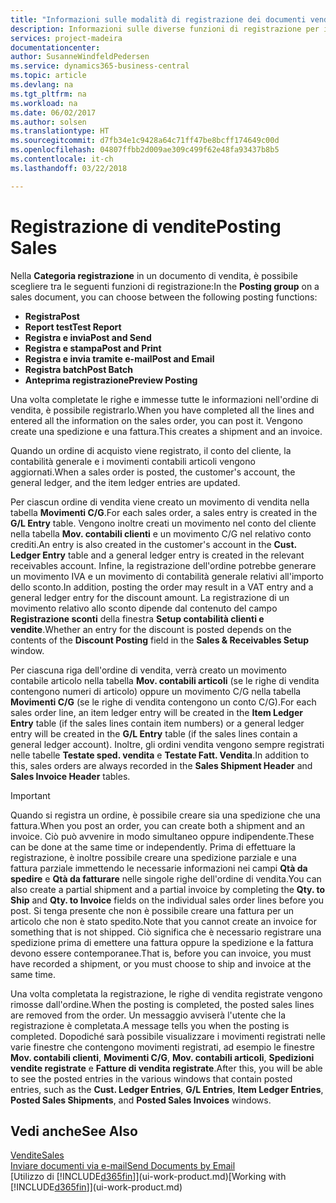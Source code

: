 ```yaml
---
title: "Informazioni sulle modalità di registrazione dei documenti vendita | Documenti Microsoft"
description: Informazioni sulle diverse funzioni di registrazione per i documenti di vendita.
services: project-madeira
documentationcenter: 
author: SusanneWindfeldPedersen
ms.service: dynamics365-business-central
ms.topic: article
ms.devlang: na
ms.tgt_pltfrm: na
ms.workload: na
ms.date: 06/02/2017
ms.author: solsen
ms.translationtype: HT
ms.sourcegitcommit: d7fb34e1c9428a64c71ff47be8bcff174649c00d
ms.openlocfilehash: 04807ffbb2d009ae309c499f62e48fa93437b8b5
ms.contentlocale: it-ch
ms.lasthandoff: 03/22/2018

---
```

# <a name="posting-sales"></a><span data-ttu-id="54cce-103">Registrazione di vendite</span><span class="sxs-lookup"><span data-stu-id="54cce-103">Posting Sales</span></span>
<span data-ttu-id="54cce-104">Nella **Categoria registrazione** in un documento di vendita, è possibile scegliere tra le seguenti funzioni di registrazione:</span><span class="sxs-lookup"><span data-stu-id="54cce-104">In the **Posting group** on a sales document, you can choose between the following posting functions:</span></span>

* <span data-ttu-id="54cce-105">**Registra**</span><span class="sxs-lookup"><span data-stu-id="54cce-105">**Post**</span></span>
* <span data-ttu-id="54cce-106">**Report test**</span><span class="sxs-lookup"><span data-stu-id="54cce-106">**Test Report**</span></span>
* <span data-ttu-id="54cce-107">**Registra e invia**</span><span class="sxs-lookup"><span data-stu-id="54cce-107">**Post and Send**</span></span>
* <span data-ttu-id="54cce-108">**Registra e stampa**</span><span class="sxs-lookup"><span data-stu-id="54cce-108">**Post and Print**</span></span>
* <span data-ttu-id="54cce-109">**Registra e invia tramite e-mail**</span><span class="sxs-lookup"><span data-stu-id="54cce-109">**Post and Email**</span></span>
* <span data-ttu-id="54cce-110">**Registra batch**</span><span class="sxs-lookup"><span data-stu-id="54cce-110">**Post Batch**</span></span>
* <span data-ttu-id="54cce-111">**Anteprima registrazione**</span><span class="sxs-lookup"><span data-stu-id="54cce-111">**Preview Posting**</span></span>

<span data-ttu-id="54cce-112">Una volta completate le righe e immesse tutte le informazioni nell'ordine di vendita, è possibile registrarlo.</span><span class="sxs-lookup"><span data-stu-id="54cce-112">When you have completed all the lines and entered all the information on the sales order, you can post it.</span></span> <span data-ttu-id="54cce-113">Vengono create una spedizione e una fattura.</span><span class="sxs-lookup"><span data-stu-id="54cce-113">This creates a shipment and an invoice.</span></span>

<span data-ttu-id="54cce-114">Quando un ordine di acquisto viene registrato, il conto del cliente, la contabilità generale e i movimenti contabili articoli vengono aggiornati.</span><span class="sxs-lookup"><span data-stu-id="54cce-114">When a sales order is posted, the customer's account, the general ledger, and the item ledger entries are updated.</span></span>

<span data-ttu-id="54cce-115">Per ciascun ordine di vendita viene creato un movimento di vendita nella tabella **Movimenti C/G**.</span><span class="sxs-lookup"><span data-stu-id="54cce-115">For each sales order, a sales entry is created in the **G/L Entry** table.</span></span> <span data-ttu-id="54cce-116">Vengono inoltre creati un movimento nel conto del cliente nella tabella **Mov. contabili clienti** e un movimento C/G nel relativo conto crediti.</span><span class="sxs-lookup"><span data-stu-id="54cce-116">An entry is also created in the customer's account in the **Cust. Ledger Entry** table and a general ledger entry is created in the relevant receivables account.</span></span> <span data-ttu-id="54cce-117">Infine, la registrazione dell'ordine potrebbe generare un movimento IVA e un movimento di contabilità generale relativi all'importo dello sconto.</span><span class="sxs-lookup"><span data-stu-id="54cce-117">In addition, posting the order may result in a VAT entry and a general ledger entry for the discount amount.</span></span> <span data-ttu-id="54cce-118">La registrazione di un movimento relativo allo sconto dipende dal contenuto del campo **Registrazione sconti** della finestra **Setup contabilità clienti e vendite**.</span><span class="sxs-lookup"><span data-stu-id="54cce-118">Whether an entry for the discount is posted depends on the contents of the **Discount Posting** field in the **Sales & Receivables Setup** window.</span></span>

<span data-ttu-id="54cce-119">Per ciascuna riga dell'ordine di vendita, verrà creato un movimento contabile articolo nella tabella **Mov. contabili articoli** (se le righe di vendita contengono numeri di articolo) oppure un movimento C/G nella tabella **Movimenti C/G** (se le righe di vendita contengono un conto C/G).</span><span class="sxs-lookup"><span data-stu-id="54cce-119">For each sales order line, an item ledger entry will be created in the **Item Ledger Entry** table (if the sales lines contain item numbers) or a general ledger entry will be created in the **G/L Entry** table (if the sales lines contain a general ledger account).</span></span> <span data-ttu-id="54cce-120">Inoltre, gli ordini vendita vengono sempre registrati nelle tabelle **Testate sped. vendita** e **Testate Fatt. Vendita**.</span><span class="sxs-lookup"><span data-stu-id="54cce-120">In addition to this, sales orders are always recorded in the **Sales Shipment Header** and **Sales Invoice Header** tables.</span></span>

> [!IMPORTANT]  
>   <span data-ttu-id="54cce-121">Quando si registra un ordine, è possibile creare sia una spedizione che una fattura.</span><span class="sxs-lookup"><span data-stu-id="54cce-121">When you post an order, you can create both a shipment and an invoice.</span></span> <span data-ttu-id="54cce-122">Ciò può avvenire in modo simultaneo oppure indipendente.</span><span class="sxs-lookup"><span data-stu-id="54cce-122">These can be done at the same time or independently.</span></span> <span data-ttu-id="54cce-123">Prima di effettuare la registrazione, è inoltre possibile creare una spedizione parziale e una fattura parziale immettendo le necessarie informazioni nei campi **Qtà da spedire** e **Qtà da fatturare** nelle singole righe dell'ordine di vendita.</span><span class="sxs-lookup"><span data-stu-id="54cce-123">You can also create a partial shipment and a partial invoice by completing the **Qty. to Ship** and **Qty. to Invoice** fields on the individual sales order lines before you post.</span></span> <span data-ttu-id="54cce-124">Si tenga presente che non è possibile creare una fattura per un articolo che non è stato spedito.</span><span class="sxs-lookup"><span data-stu-id="54cce-124">Note that you cannot create an invoice for something that is not shipped.</span></span> <span data-ttu-id="54cce-125">Ciò significa che è necessario registrare una spedizione prima di emettere una fattura oppure la spedizione e la fattura devono essere contemporanee.</span><span class="sxs-lookup"><span data-stu-id="54cce-125">That is, before you can invoice, you must have recorded a shipment, or you must choose to ship and invoice at the same time.</span></span>

<span data-ttu-id="54cce-126">Una volta completata la registrazione, le righe di vendita registrate vengono rimosse dall'ordine.</span><span class="sxs-lookup"><span data-stu-id="54cce-126">When the posting is completed, the posted sales lines are removed from the order.</span></span> <span data-ttu-id="54cce-127">Un messaggio avviserà l'utente che la registrazione è completata.</span><span class="sxs-lookup"><span data-stu-id="54cce-127">A message tells you when the posting is completed.</span></span> <span data-ttu-id="54cce-128">Dopodiché sarà possibile visualizzare i movimenti registrati nelle varie finestre che contengono movimenti registrati, ad esempio le finestre **Mov. contabili clienti**, **Movimenti C/G**, **Mov. contabili articoli**, **Spedizioni vendite registrate** e **Fatture di vendita registrate**.</span><span class="sxs-lookup"><span data-stu-id="54cce-128">After this, you will be able to see the posted entries in the various windows that contain posted entries, such as the **Cust. Ledger Entries**, **G/L Entries**, **Item Ledger Entries**, **Posted Sales Shipments**, and **Posted Sales Invoices** windows.</span></span>

## <a name="see-also"></a><span data-ttu-id="54cce-129">Vedi anche</span><span class="sxs-lookup"><span data-stu-id="54cce-129">See Also</span></span>
[<span data-ttu-id="54cce-130">Vendite</span><span class="sxs-lookup"><span data-stu-id="54cce-130">Sales</span></span>](sales-manage-sales.md)  
[<span data-ttu-id="54cce-131">Inviare documenti via e-mail</span><span class="sxs-lookup"><span data-stu-id="54cce-131">Send Documents by Email</span></span>](ui-how-send-documents-email.md)  
<span data-ttu-id="54cce-132">[Utilizzo di [!INCLUDE[d365fin](includes/d365fin_md.md)]](ui-work-product.md)</span><span class="sxs-lookup"><span data-stu-id="54cce-132">[Working with [!INCLUDE[d365fin](includes/d365fin_md.md)]](ui-work-product.md)</span></span>


